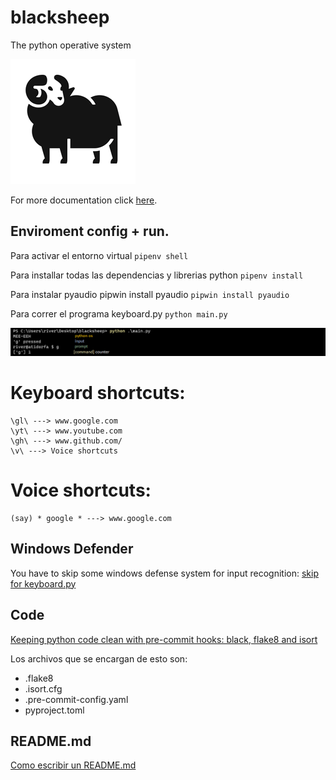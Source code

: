 # blacksheep

The python operative system

![os_bs](https://github.com/atidorfa/blacksheep/blob/master/os_bs.png)

For more documentation click [here](https://www.notion.so/Blacksheep-4e1e36b206b643c7bacf8ba1b90fe299).

## Enviroment config + run.

Para activar el entorno virtual ```pipenv shell```

Para installar todas las dependencias y librerias python ```pipenv install```

Para instalar pyaudio pipwin install pyaudio ```pipwin install pyaudio```

Para correr el programa keyboard.py ```python main.py```

![os_blackshep](https://github.com/atidorfa/blacksheep/blob/master/os_blackshep.png)

# Keyboard shortcuts:
```
\gl\ ---> www.google.com
\yt\ ---> www.youtube.com
\gh\ ---> www.github.com/
\v\ ---> Voice shortcuts
```

# Voice shortcuts:
```
(say) * google * ---> www.google.com
```

## Windows Defender
You have to skip some windows defense system for input recognition: [skip for keyboard.py](https://support.microsoft.com/en-us/windows/add-an-exclusion-to-windows-security-811816c0-4dfd-af4a-47e4-c301afe13b26#:~:text=Go%20to%20Start%20%3E%20Settings%20%3E%20Update,%2C%20file%20types%2C%20or%20process.)


## Code
[Keeping python code clean with pre-commit hooks: black, flake8 and isort](https://rohitgupta.xyz/blog/keeping-python-code-clean-with-pre-commit-hooks-black-flake8-and-isort/)

Los archivos que se encargan de esto son:
- .flake8
- .isort.cfg
- .pre-commit-config.yaml
- pyproject.toml

## README.md
[Como escribir un README.md](https://docs.github.com/en/get-started/writing-on-github/getting-started-with-writing-and-formatting-on-github/basic-writing-and-formatting-syntax)
